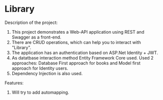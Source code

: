 # Library
Description of the project:
1. This project demonstrates a Web-API application using REST and Swagger as a front-end.
2. There are CRUD operations, which can help you to interact with "Library".
3. The application has an authentication based on ASP.Net Identity + JWT.
4. As datatbase interaction method Entity Framework Core used. Used 2 approaches: Database First approach for books and Model first approach for Identity users.
5. Dependency Injection is also used.

Features:
1. Will try to add automapping.

